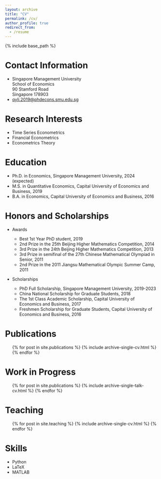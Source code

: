 ```yaml
---
layout: archive
title: "CV"
permalink: /cv/
author_profile: true
redirect_from:
  - /resume
---
```


{% include base_path %}

Contact Information
======
* Singapore Management University   
  School of Economics   
  90 Stamford Road   
  Singapore 178903
* qyli.2019@phdecons.smu.edu.sg

Research Interests
======
  * Time Series Econometrics
  * Financial Econometrics
  * Econometrics Theory

Education
======
* Ph.D. in Economics, Singapore Management University, 2024 (expected)
* M.S. in Quantitative Economics, Capital University of Economics and Business, 2019
* B.A. in Economics, Capital University of Economics and Business, 2016

Honors and Scholarships
======
* Awards
  * Best 1st Year PhD student, 2019
  * 2nd Prize in the 25th Beijing Higher Mathematics Competition, 2014
  * 3rd Prize in the 24th Beijing Higher Mathematics Competition, 2013
  * 3rd Prize in semifinal of the 27th Chinese Mathematical Olympiad in Senior, 2011 
  * 2nd Prize in the 2011 Jiangsu Mathematical Olympic Summer Camp, 2011

* Scholarships
  * PhD Full Scholarship, Singapore Management University, 2019-2023
  * China National Scholarship for Graduate Students, 2018
  * The 1st Class Academic Scholarship, Capital University of Economics and Business, 2017 
  * Freshmen Scholarship for Graduate Students, Capital University of Economics and Business, 2016

Publications
======
  <ul>{% for post in site.publications %}
    {% include archive-single-cv.html %}
  {% endfor %}</ul>
  
Work in Progress
======
  <ul>{% for post in site.publications %}
    {% include archive-single-talk-cv.html %}
  {% endfor %}</ul>
  
Teaching
======
  <ul>{% for post in site.teaching %}
    {% include archive-single-cv.html %}
  {% endfor %}</ul>
  
Skills
======
* Python
* LaTeX
* MATLAB
